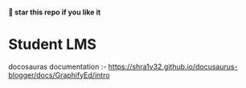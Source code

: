 #### 🌟 star this repo if you like it

# Student LMS

docosauras documentation :- https://shra1v32.github.io/docusaurus-blogger/docs/GraphifyEd/intro
